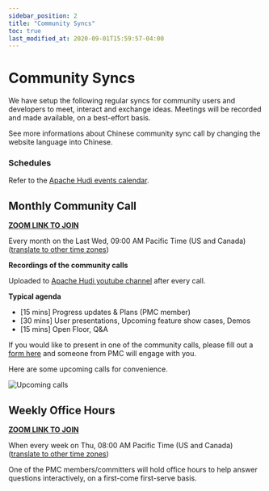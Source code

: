 ```yaml
---
sidebar_position: 2
title: "Community Syncs"
toc: true
last_modified_at: 2020-09-01T15:59:57-04:00
---
```


# Community Syncs

We have setup the following regular syncs for community users and developers to meet, interact and exchange ideas. 
Meetings will be recorded and made available, on a best-effort basis.

See more informations about Chinese community sync call by changing the website language into Chinese.

### Schedules

Refer to the [Apache Hudi events calendar](https://calendar.google.com/calendar/embed?src=rgpb1ta2mgp5au38fr2834poa8%40group.calendar.google.com&ctz=America%2FLos_Angeles).

## Monthly Community Call

**[ZOOM LINK TO JOIN](https://zoom.us/j/96743829685?pwd=S3pxRVVKTDljWVFVWW1IU1UvY0JEUT09)**

Every month on the Last Wed, 09:00 AM Pacific Time (US and Canada)([translate to other time zones](https://www.worldtimebuddy.com/?qm=1&lid=5368361,2643743,1264527,1796236&h=2643743&date=2022-5-25&sln=17-18&hf=1))

**Recordings of the community calls**

Uploaded to [Apache Hudi youtube channel](https://www.youtube.com/channel/UCs7AhE0BWaEPZSChrBR-Muw) after every call.

**Typical agenda**

*   \[15 mins\] Progress updates & Plans (PMC member)
*   \[30 mins\] User presentations, Upcoming feature show cases, Demos
*   \[15 mins\] Open Floor, Q&A

If you would like to present in one of the community calls, please fill out a [form here](https://forms.gle/aMkb93ViHhzRRXqV9) and someone from PMC will engage with you.

Here are some upcoming calls for convenience. 

![Upcoming calls](/assets/images/upcoming-community-calls.png)


## Weekly Office Hours

**[ZOOM LINK TO JOIN](https://zoom.us/j/95710395048)**

When every week on Thu, 08:00 AM Pacific Time (US and Canada)([translate to other time zones](https://www.worldtimebuddy.com/?qm=1&lid=5368361,2643743,1264527,1796236&h=5368361&date=2021-11-24&sln=8-9&hf=1))

One of the PMC members/committers will hold office hours to help answer questions interactively, on a first-come first-serve basis.
